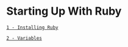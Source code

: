 # Starting Up With Ruby

[`1 - Installing Ruby`](/docs/1-install_ruby.md)  

[`2 - Variables`](/docs/2-variables.md)
